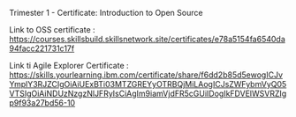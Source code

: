Trimester 1 - Certificate: Introduction to Open Source

Link to OSS certificate : https://courses.skillsbuild.skillsnetwork.site/certificates/e78a5154fa6540da94facc221731c17f

Link ti Agile Explorer Certificate : https://skills.yourlearning.ibm.com/certificate/share/f6dd2b85d5ewogICJvYmplY3RJZCIgOiAiUExBTi03MTZGREYyOTRBQjMiLAogICJsZWFybmVyQ05VTSIgOiAiNDUzNzgzNlJFRyIsCiAgIm9iamVjdFR5cGUiIDogIkFDVElWSVRZIgp9f93a27bd56-10
